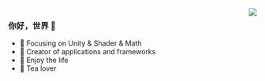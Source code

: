 <img align="right" src="https://github-readme-stats.vercel.app/api?username=liuhuixin&show_icons=true&icon_color=CE1D2D&text_color=718096&bg_color=ffffff&hide_title=true" />

### 你好，世界 👋

- :orange_book: Focusing on Unity & Shader & Math
- :hammer: Creator of applications and frameworks
- :ram: Enjoy the life
- :meat_on_bone: Tea lover
